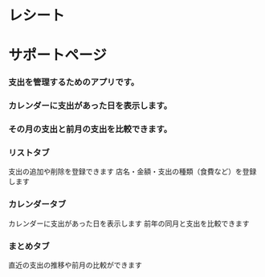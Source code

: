 # レシート

# サポートページ


### 支出を管理するためのアプリです。
### カレンダーに支出があった日を表示します。
### その月の支出と前月の支出を比較できます。

### リストタブ
支出の追加や削除を登録できます
店名・金額・支出の種類（食費など）を登録します

### カレンダータブ
カレンダーに支出があった日を表示します
前年の同月と支出を比較できます

### まとめタブ
直近の支出の推移や前月の比較ができます
